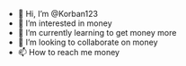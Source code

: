 - 👋 Hi, I’m @Korban123
- 👀 I’m interested in money
- 🌱 I’m currently learning to get money more
- 💞️ I’m looking to collaborate on money
- 📫 How to reach me money

<!---
Korban123/Korban123 is a ✨ special ✨ repository because its `README.md` (this file) appears on your GitHub profile.
You can click the Preview link to take a look at your changes.
--->
